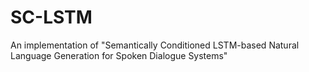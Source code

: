 # SC-LSTM
An implementation of "Semantically Conditioned LSTM-based Natural Language Generation for Spoken Dialogue Systems"

